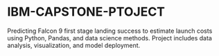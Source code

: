 # IBM-CAPSTONE-PTOJECT
 Predicting Falcon 9 first stage landing success to estimate launch costs using Python, Pandas, and data science methods. Project includes data analysis, visualization, and model deployment.
